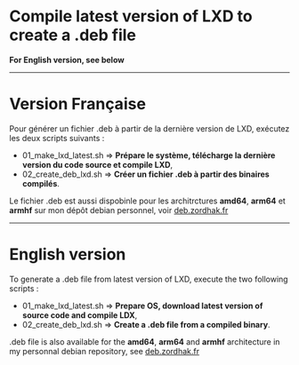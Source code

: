 Compile latest version of LXD to create a .deb file
===================================================

**For English version, see below**

---

# Version Française

Pour générer un fichier .deb à partir de la dernière version de LXD, exécutez les deux scripts suivants :
+ 01_make_lxd_latest.sh => **Prépare le système, télécharge la dernière version du code source et compile LXD**,
+ 02_create_deb_lxd.sh => **Créer un fichier .deb à partir des binaires compilés**.

Le fichier .deb est aussi dispobinle pour les architrctures **amd64**, **arm64** et **armhf** sur mon dépôt debian personnel, voir [deb.zordhak.fr](https://deb.zordhak.fr)

---

# English version

To generate a .deb file from latest version of LXD, execute the two following scripts :
+ 01_make_lxd_latest.sh => **Prepare OS, download latest version of source code and compile LDX**,
+ 02_create_deb_lxd.sh => **Create a .deb file from a compiled binary**.

.deb file is also available for the **amd64**, **arm64** and **armhf** architecture in my personnal debian repository, see [deb.zordhak.fr](https://deb.zordhak.fr)
